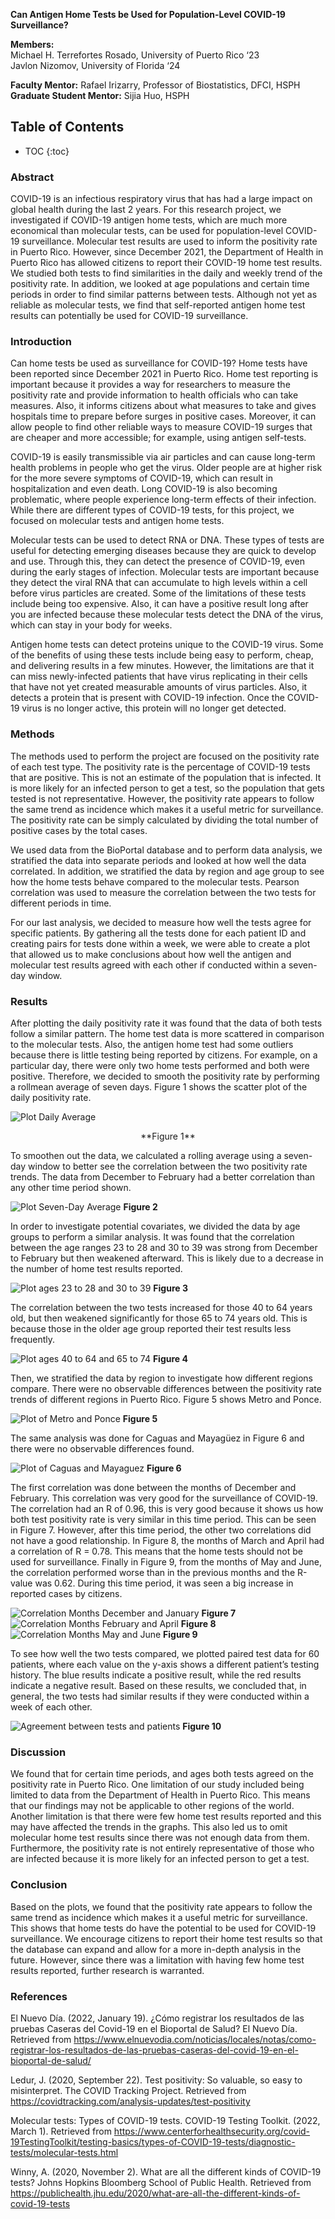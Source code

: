 **Can Antigen Home Tests be Used for Population-Level COVID-19
Surveillance?**

**Members:** <br>
Michael H. Terrefortes Rosado, University of Puerto Rico ‘23 <br>
Javlon Nizomov, University of Florida ‘24
 
**Faculty Mentor:** Rafael Irizarry, Professor of Biostatistics, DFCI, HSPH <br>
**Graduate Student Mentor:** Sijia Huo, HSPH

## Table of Contents

* TOC
{:toc}

### Abstract

COVID-19 is an infectious respiratory virus that has had a large impact on global health during the last 2 years. For this research project, we investigated if COVID-19 antigen home tests, which are much more economical than molecular tests, can be used for population-level COVID-19 surveillance. Molecular test results are used to inform the positivity rate in Puerto Rico. However, since December 2021, the Department of Health in Puerto Rico has allowed citizens to report their COVID-19 home test results. We studied both tests to find similarities in the daily and weekly trend of the positivity rate. In addition, we looked at age populations and certain time periods in order to find similar patterns between tests. Although not yet as reliable as molecular tests, we find that self-reported antigen home test results can potentially be used for COVID-19 surveillance.


### Introduction

Can home tests be used as surveillance for COVID-19? Home tests have been reported since December 2021 in Puerto Rico. Home test reporting is important because it provides a way for researchers to measure the positivity rate and provide information to health officials who can take measures. Also, it informs citizens about what measures to take and gives hospitals time to prepare before surges in positive cases. Moreover, it can allow people to find other reliable ways to measure COVID-19 surges that are cheaper and more accessible; for example, using antigen self-tests.

COVID-19 is easily transmissible via air particles and can cause long-term health problems in people who get the virus. Older people are at higher risk for the more severe symptoms of COVID-19, which can result in hospitalization and even death. Long COVID-19 is also becoming problematic, where people experience long-term effects of their infection. While there are different types of COVID-19 tests, for this project, we focused on molecular tests and antigen home tests. 

Molecular tests can be used to detect RNA or DNA. These types of tests are useful for detecting emerging diseases because they are quick to develop and use. Through this, they can detect the presence of COVID-19, even during the early stages of infection. Molecular tests are important because they detect the viral RNA that can accumulate to high levels within a cell before virus particles are created. Some of the limitations of these tests include being too expensive. Also, it can have a positive result long after you are infected because these molecular tests detect the DNA of the virus, which can stay in your body for weeks.

Antigen home tests can detect proteins unique to the COVID-19 virus. Some of the benefits of using these tests include being easy to perform, cheap, and delivering results in a few minutes. However, the limitations are that it can miss newly-infected patients that have virus replicating in their cells that have not yet created measurable amounts of virus particles. Also, it detects a protein that is present with COVID-19 infection. Once the COVID-19 virus is no longer active, this protein will no longer get detected.

### Methods

The methods used to perform the project are focused on the positivity rate of each test type. The positivity rate is the percentage of COVID-19 tests that are positive. This is not an estimate of the population that is infected. It is more likely for an infected person to get a test, so the population that gets tested is not representative. However, the positivity rate appears to follow the same trend as incidence which makes it a useful metric for surveillance. The positivity rate can be simply calculated by dividing the total number of positive cases by the total cases.

We used data from the BioPortal database and to perform data analysis, we stratified the data into separate periods and looked at how well the data correlated. In addition, we stratified the data by region and age group to see how the home tests behave compared to the molecular tests. Pearson correlation was used to measure the correlation between the two tests for different periods in time. 

For our last analysis, we decided to measure how well the tests agree for specific patients. By gathering all the tests done for each patient ID and creating pairs for tests done within a week, we were able to create a plot that allowed us to make conclusions about how well the antigen and molecular test results agreed with each other if conducted within a seven-day window.


### Results

After plotting the daily positivity rate it was found that the data of both tests follow a similar pattern. The home test data is more scattered in comparison to the molecular tests. Also, the antigen home test had some outliers because there is little testing being reported by citizens. For example, on a particular day, there were only two home tests performed and both were positive. Therefore, we decided to smooth the positivity rate by performing a rollmean average of seven days. Figure 1 shows the scatter plot of the daily positivity rate. 


![Plot Daily Average](plots/dailyAvg.png)
<p align="center">
    **Figure 1**
</p>

To smoothen out the data, we calculated a rolling average using a seven-day window to better see the correlation between the two positivity rate trends. The data from December to February had a better correlation than any other time period shown. 

![Plot Seven-Day Average](plots/7dayavg.png) **Figure 2**

In order to investigate potential covariates, we divided the data by age groups to perform a similar analysis. It was found that the correlation between the age ranges 23 to 28 and 30 to 39 was strong from December to February but then weakened afterward. This is likely due to a decrease in the number of home test results reported. 

![Plot ages 23 to 28 and 30 to 39](plots/ageComp1.png) **Figure 3**

The correlation between the two tests increased for those 40 to 64 years old, but then weakened significantly for those 65 to 74 years old. This is because those in the older age group reported their test results less frequently.

![Plot ages 40 to 64 and 65 to 74](plots/ageComp2.png) **Figure 4**

Then, we stratified the data by region to investigate how different regions compare. There were no observable differences between the positivity rate trends of different regions in Puerto Rico. Figure 5 shows Metro and Ponce.

![Plot of Metro and Ponce](plots/region1.png) **Figure 5**

The same analysis was done for Caguas and Mayagüez in Figure 6 and there were no observable differences found.

![Plot of Caguas and Mayaguez](plots/region2.png) **Figure 6**

The first correlation was done between the months of December and February. This correlation was very good for the surveillance of COVID-19. The correlation had an R of 0.96, this is very good because it shows us how both test positivity rate is very similar in this time period. This can be seen in Figure 7. However, after this time period, the other two correlations did not have a good relationship. In Figure 8, the months of March and April had a correlation of R = 0.78. This means that the home tests should not be used for surveillance. Finally in Figure 9, from the months of May and June, the correlation performed worse than in the previous months and the R-value was 0.62. During this time period, it was seen a big increase in reported cases by citizens. 

![Correlation Months December and January](plots/corr1.png) **Figure 7**
![Correlation Months February and April](plots/corr2.png) **Figure 8**
![Correlation Months May and June](plots/corr3.png) **Figure 9**


To see how well the two tests compared, we plotted paired test data for 60 patients, where each value on the y-axis shows a different patient’s testing history. The blue results indicate a positive result, while the red results indicate a negative result. Based on these results, we concluded that, in general, the two tests had similar results if they were conducted within a week of each other.

![Agreement between tests and patients](plots/agree.png) **Figure 10**

### Discussion

We found that for certain time periods, and ages both tests agreed on the positivity rate in Puerto Rico. 
One limitation of our study included being limited to data from the Department of Health in Puerto Rico. This means that our findings may not be applicable to other regions of the world. Another limitation is that there were few home test results reported and this may have affected the trends in the graphs. This also led us to omit molecular home test results since there was not enough data from them. Furthermore, the positivity rate is not entirely representative of those who are infected because it is more likely for an infected person to get a test.


### Conclusion

Based on the plots, we found that the positivity rate appears to follow the same trend as incidence which makes it a useful metric for surveillance. This shows that home tests do have the potential to be used for COVID-19 surveillance. We encourage citizens to report their home test results so that the database can expand and allow for a more in-depth analysis in the future. However, since there was a limitation with having few home test results reported, further research is warranted.


### References


El Nuevo Día. (2022, January 19). ¿Cómo registrar los resultados de las pruebas Caseras del Covid-19 en el Bioportal de Salud? El Nuevo Día. Retrieved from https://www.elnuevodia.com/noticias/locales/notas/como-registrar-los-resultados-de-las-pruebas-caseras-del-covid-19-en-el-bioportal-de-salud/ 

Ledur, J. (2020, September 22). Test positivity: So valuable, so easy to misinterpret. The COVID Tracking Project. Retrieved from https://covidtracking.com/analysis-updates/test-positivity

Molecular tests: Types of COVID-19 tests. COVID-19 Testing Toolkit. (2022, March 1). Retrieved from https://www.centerforhealthsecurity.org/covid-19TestingToolkit/testing-basics/types-of-COVID-19-tests/diagnostic-tests/molecular-tests.html

Winny, A. (2020, November 2). What are all the different kinds of COVID-19 tests? Johns Hopkins Bloomberg School of Public Health. Retrieved from https://publichealth.jhu.edu/2020/what-are-all-the-different-kinds-of-covid-19-tests 
